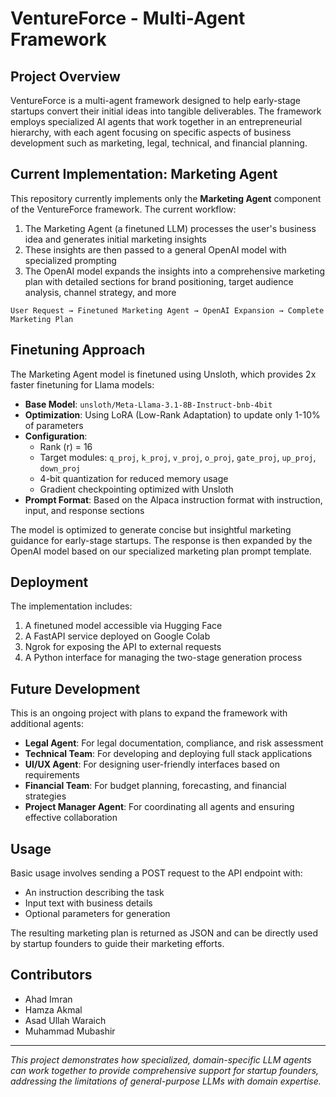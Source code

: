 # VentureForce - Multi-Agent Framework

## Project Overview

VentureForce is a multi-agent framework designed to help early-stage startups convert their initial ideas into tangible deliverables. The framework employs specialized AI agents that work together in an entrepreneurial hierarchy, with each agent focusing on specific aspects of business development such as marketing, legal, technical, and financial planning.

## Current Implementation: Marketing Agent

This repository currently implements only the **Marketing Agent** component of the VentureForce framework. The current workflow:

1. The Marketing Agent (a finetuned LLM) processes the user's business idea and generates initial marketing insights
2. These insights are then passed to a general OpenAI model with specialized prompting
3. The OpenAI model expands the insights into a comprehensive marketing plan with detailed sections for brand positioning, target audience analysis, channel strategy, and more

```
User Request → Finetuned Marketing Agent → OpenAI Expansion → Complete Marketing Plan
```

## Finetuning Approach

The Marketing Agent model is finetuned using Unsloth, which provides 2x faster finetuning for Llama models:

- **Base Model**: `unsloth/Meta-Llama-3.1-8B-Instruct-bnb-4bit`
- **Optimization**: Using LoRA (Low-Rank Adaptation) to update only 1-10% of parameters
- **Configuration**:
  - Rank (r) = 16
  - Target modules: `q_proj`, `k_proj`, `v_proj`, `o_proj`, `gate_proj`, `up_proj`, `down_proj`
  - 4-bit quantization for reduced memory usage
  - Gradient checkpointing optimized with Unsloth
- **Prompt Format**: Based on the Alpaca instruction format with instruction, input, and response sections

The model is optimized to generate concise but insightful marketing guidance for early-stage startups. The response is then expanded by the OpenAI model based on our specialized marketing plan prompt template.

## Deployment

The implementation includes:
1. A finetuned model accessible via Hugging Face
2. A FastAPI service deployed on Google Colab
3. Ngrok for exposing the API to external requests
4. A Python interface for managing the two-stage generation process

## Future Development

This is an ongoing project with plans to expand the framework with additional agents:

- **Legal Agent**: For legal documentation, compliance, and risk assessment
- **Technical Team**: For developing and deploying full stack applications
- **UI/UX Agent**: For designing user-friendly interfaces based on requirements
- **Financial Team**: For budget planning, forecasting, and financial strategies
- **Project Manager Agent**: For coordinating all agents and ensuring effective collaboration

## Usage

Basic usage involves sending a POST request to the API endpoint with:
- An instruction describing the task
- Input text with business details
- Optional parameters for generation

The resulting marketing plan is returned as JSON and can be directly used by startup founders to guide their marketing efforts.

## Contributors

- Ahad Imran
- Hamza Akmal
- Asad Ullah Waraich
- Muhammad Mubashir

---

*This project demonstrates how specialized, domain-specific LLM agents can work together to provide comprehensive support for startup founders, addressing the limitations of general-purpose LLMs with domain expertise.*